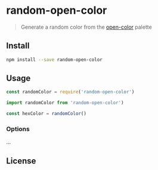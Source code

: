 # random-open-color

> Generate a random color from the [open-color](https://github.com/yeun/open-color) palette

## Install

```bash
npm install --save random-open-color
```

## Usage

```javascript
const randomColor = require('random-open-color')

import randomColor from 'random-open-color')

const hexColor = randomColor()
```
### Options

...

## License
